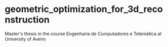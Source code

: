 # geometric_optimization_for_3d_reconstruction
Master's thesis in the course Engenharia de Computadores e Telemática at University of Aveiro
